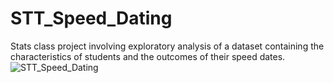 # STT_Speed_Dating
Stats class project involving exploratory analysis of a dataset containing the characteristics of students and the outcomes of their speed dates.
![STT_Speed_Dating](https://user-images.githubusercontent.com/39803522/207150359-c80d97bf-e2b5-441c-98ef-5292d0586530.gif)
